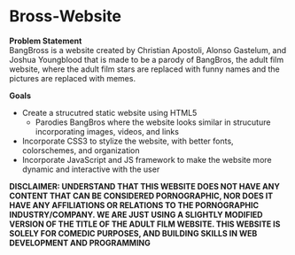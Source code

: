 # Bross-Website
**Problem Statement** </br>
BangBross is a website created by Christian Apostoli, Alonso Gastelum, and Joshua Youngblood that is made to be a parody of BangBros, the adult film website,  where the adult film stars are replaced with funny names and the pictures are replaced with memes.

**Goals**

 - Create a strucutred  static website using HTML5
	 - Parodies BangBros where the website looks similar in strucuture incorporating images, videos, and links
 - Incorporate CSS3 to stylize the website, with better fonts, colorschemes, and organization
 - Incorporate JavaScript and JS framework to make the website more dynamic and interactive with the user
 
 **DISCLAIMER: UNDERSTAND THAT THIS WEBSITE DOES NOT HAVE ANY CONTENT THAT CAN BE CONSIDERED PORNOGRAPHIC, NOR DOES IT HAVE ANY AFFILIATIONS OR RELATIONS TO THE PORNOGRAPHIC INDUSTRY/COMPANY. WE ARE JUST USING A SLIGHTLY MODIFIED VERSION OF THE TITLE OF THE ADULT FILM WEBSITE. THIS WEBSITE IS SOLELY FOR COMEDIC PURPOSES, AND BUILDING SKILLS IN WEB DEVELOPMENT AND PROGRAMMING** 
